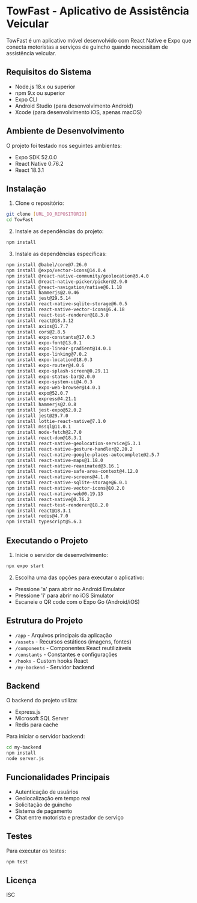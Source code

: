 # TowFast - Aplicativo de Assistência Veicular

TowFast é um aplicativo móvel desenvolvido com React Native e Expo que conecta motoristas a serviços de guincho quando necessitam de assistência veicular.

## Requisitos do Sistema

- Node.js 18.x ou superior
- npm 9.x ou superior
- Expo CLI
- Android Studio (para desenvolvimento Android)
- Xcode (para desenvolvimento iOS, apenas macOS)

## Ambiente de Desenvolvimento

O projeto foi testado nos seguintes ambientes:
- Expo SDK 52.0.0
- React Native 0.76.2
- React 18.3.1

## Instalação

1. Clone o repositório:
```bash
git clone [URL_DO_REPOSITÓRIO]
cd TowFast
```

2. Instale as dependências do projeto:
```bash
npm install
```

3. Instale as dependências específicas:
```bash
npm install @babel/core@7.26.0
npm install @expo/vector-icons@14.0.4
npm install @react-native-community/geolocation@3.4.0
npm install @react-native-picker/picker@2.9.0
npm install @react-navigation/native@6.1.18
npm install hammerjs@2.0.46
npm install jest@29.5.14
npm install react-native-sqlite-storage@6.0.5
npm install react-native-vector-icons@6.4.18
npm install react-test-renderer@18.3.0
npm install react@18.3.12
npm install axios@1.7.7
npm install cors@2.8.5
npm install expo-constants@17.0.3
npm install expo-font@13.0.1
npm install expo-linear-gradient@14.0.1
npm install expo-linking@7.0.2
npm install expo-location@18.0.3
npm install expo-router@4.0.6
npm install expo-splash-screen@0.29.11
npm install expo-status-bar@2.0.0
npm install expo-system-ui@4.0.3
npm install expo-web-browser@14.0.1
npm install expo@52.0.7
npm install express@4.21.1
npm install hammerjs@2.0.8
npm install jest-expo@52.0.2
npm install jest@29.7.0
npm install lottie-react-native@7.1.0
npm install mssql@11.0.1
npm install node-fetch@2.7.0
npm install react-dom@18.3.1
npm install react-native-geolocation-service@5.3.1
npm install react-native-gesture-handler@2.20.2
npm install react-native-google-places-autocomplete@2.5.7
npm install react-native-maps@1.18.0
npm install react-native-reanimated@3.16.1
npm install react-native-safe-area-context@4.12.0
npm install react-native-screens@4.1.0
npm install react-native-sqlite-storage@6.0.1
npm install react-native-vector-icons@10.2.0
npm install react-native-web@0.19.13
npm install react-native@0.76.2
npm install react-test-renderer@18.2.0
npm install react@18.3.1
npm install redis@4.7.0
npm install typescript@5.6.3
```

## Executando o Projeto

1. Inicie o servidor de desenvolvimento:
```bash
npx expo start
```

2. Escolha uma das opções para executar o aplicativo:
- Pressione 'a' para abrir no Android Emulator
- Pressione 'i' para abrir no iOS Simulator
- Escaneie o QR code com o Expo Go (Android/iOS)

## Estrutura do Projeto

- `/app` - Arquivos principais da aplicação
- `/assets` - Recursos estáticos (imagens, fontes)
- `/components` - Componentes React reutilizáveis
- `/constants` - Constantes e configurações
- `/hooks` - Custom hooks React
- `/my-backend` - Servidor backend

## Backend

O backend do projeto utiliza:
- Express.js
- Microsoft SQL Server
- Redis para cache

Para iniciar o servidor backend:
```bash
cd my-backend
npm install
node server.js
```

## Funcionalidades Principais

- Autenticação de usuários
- Geolocalização em tempo real
- Solicitação de guincho
- Sistema de pagamento
- Chat entre motorista e prestador de serviço

## Testes

Para executar os testes:
```bash
npm test
```

## Licença

ISC
